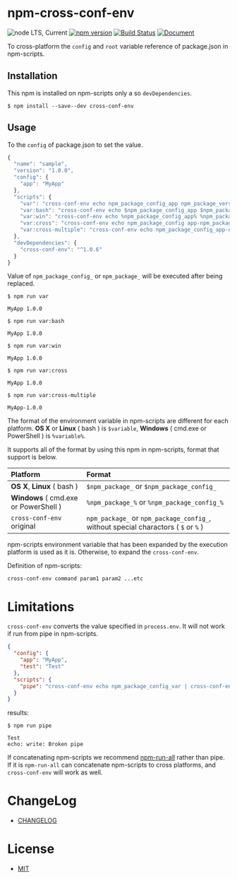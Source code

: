# npm-cross-conf-env

![node LTS, Current](https://img.shields.io/badge/node-LTS%2C%20Current-brightgreen.svg)
[![npm version](https://badge.fury.io/js/cross-conf-env.svg)](https://badge.fury.io/js/cross-conf-env)
[![Build Status](https://travis-ci.org/akabekobeko/npm-cross-conf-env.svg?branch=master)](https://travis-ci.org/akabekobeko/npm-cross-conf-env)
[![Document](https://doc.esdoc.org/github.com/akabekobeko/npm-cross-conf-env/badge.svg?t=0)](https://doc.esdoc.org/github.com/akabekobeko/npm-cross-conf-env)

To cross-platform the `config` and `root` variable reference of package.json in npm-scripts.

## Installation

This npm is installed on npm-scripts only a so `devDependencies`.

```
$ npm install --save--dev cross-conf-env
```

## Usage

To the `config` of package.json to set the value.

```js
{
  "name": "sample",
  "version": "1.0.0",
  "config": {
    "app": "MyApp"
  },
  "scripts": {
    "var": "cross-conf-env echo npm_package_config_app npm_package_version",
    "var:bash": "cross-conf-env echo $npm_package_config_app $npm_package_version",
    "var:win": "cross-conf-env echo %npm_package_config_app% %npm_package_version%",
    "var:cross": "cross-conf-env echo npm_package_config app-npm_package_version",
    "var:cross-multiple": "cross-conf-env echo npm_package_config_app-npm_package_version"
  },
  "devDependencies": {
    "cross-conf-env": "^1.0.6"
  }
}
```

Value of `npm_package_config_` or `npm_package_` will be executed after being replaced.

```
$ npm run var

MyApp 1.0.0

$ npm run var:bash

MyApp 1.0.0

$ npm run var:win

MyApp 1.0.0

$ npm run var:cross

MyApp 1.0.0

$ npm run var:cross-multiple

MyApp-1.0.0
```

The format of the environment variable in npm-scripts are different for each platform. **OS X** or **Linux** ( bash ) is `$variable`, **Windows** ( cmd.exe or PowerShell ) is `%variable%`.

It supports all of the format by using this npm in npm-scripts, format that support is below.

| Platform | Format |
|:--|:--|
| **OS X**, **Linux** ( bash ) | `$npm_package_` or `$npm_package_config_` |
| **Windows** ( cmd.exe or PowerShell ) | `%npm_package_%` or `%npm_package_config_%` |
| `cross-conf-env` original | `npm_package_` or `npm_package_config_`, without special charactors ( `$` or `%` ) |

npm-scripts environment variable that has been expanded by the execution platform is used as it is. Otherwise, to expand the `cross-conf-env`.

Definition of npm-scripts:

```
cross-conf-env command param1 param2 ...etc
```

# Limitations

`cross-conf-env` converts the value specified in `process.env`.
It will not work if run from pipe in npm-scripts.

```json
{
  "config": {
    "app": "MyApp",
    "test": "Test"
  },
  "scripts": {
    "pipe": "cross-conf-env echo npm_package_config_var | cross-conf-env echo keep npm_package_config_test",
  }
}
```

results:

```
$ npm run pipe

Test
echo: write: Broken pipe
```

If concatenating npm-scripts we recommend [npm-run-all](https://www.npmjs.com/package/npm-run-all) rather than pipe.
If it is `npm-run-all` can concatenate npm-scripts to cross platforms, and `cross-conf-env` will work as well.

# ChangeLog

* [CHANGELOG](CHANGELOG.md)

# License

* [MIT](LICENSE.txt)
